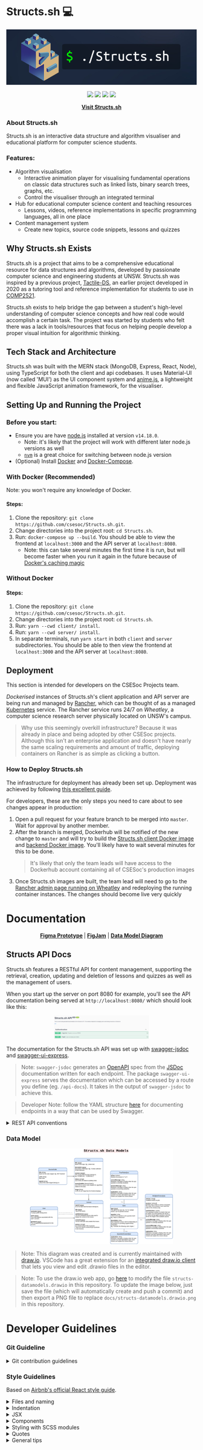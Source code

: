 # Structs.sh 💻

<p align="center">
    <a href=""><img src="./images/StructsBanner.png"  /></a>
</p>
<p align="center">
    <img src="https://img.shields.io/badge/-CSESoc-blue" />
    <img src="https://img.shields.io/github/issues/csesoc/structs.sh" />
    <img src="https://img.shields.io/github/license/csesoc/structs.sh" />
    <img src="https://img.shields.io/github/last-commit/csesoc/structs.sh" />
</p>
<p align="center">
    <strong>
        <a href="https://structs.sh">Visit Structs.sh</a>
    </strong> 
</p>

### About Structs.sh

Structs.sh is an interactive data structure and algorithm visualiser and educational platform for computer science students.

### Features:

-   Algorithm visualisation
    -   Interactive animation player for visualising fundamental operations on classic data structures such as linked lists, binary search trees, graphs, etc.
    -   Control the visualiser through an integrated terminal
-   Hub for educational computer science content and teaching resources
    -   Lessons, videos, reference implementations in specific programming languages, all in one place
-   Content management system
    -   Create new topics, source code snippets, lessons and quizzes

## Why Structs.sh Exists

Structs.sh is a project that aims to be a comprehensive educational resource for data structures and algorithms, developed by passionate computer science and engineering students at UNSW. Structs.sh was inspired by a previous project, <a href="https://github.com/Tymotex/Tactile-DS">Tactile-DS</a>, an earlier project developed in 2020 as a tutoring tool and reference implementation for students to use in <a href="https://www.handbook.unsw.edu.au/undergraduate/courses/2022/COMP2521/?year=2022">COMP2521</a>.

Structs.sh exists to help bridge the gap between a student's high-level understanding of computer science concepts and how real code would accomplish a certain task. The project was started by students who felt there was a lack in tools/resources that focus on helping people develop a proper visual intuition for algorithmic thinking.

## Tech Stack and Architecture

Structs.sh was built with the MERN stack (MongoDB, Express, React, Node), using TypeScript for both the client and api codebases. It uses Material-UI (now called 'MUI') as the UI component system and <a href="https://animejs.com/">anime.js</a>, a lightweight and flexible JavaScript animation framework, for the visualiser.

## Setting Up and Running the Project

### Before you start:

-   Ensure you are have <a href="https://nodejs.org/en/download/">node.js</a> installed at version `v14.18.0`.
    -   Note: it's likely that the project will work with different later node.js versions as well
    -   <a href="https://github.com/nvm-sh/nvm">`nvm`</a> is a great choice for switching between node.js version
-   (Optional) Install <a href="https://docs.docker.com/get-docker/">Docker</a> and <a href="https://docs.docker.com/compose/install/">Docker-Compose</a>.

### With Docker (Recommended)

Note: you won't require any knowledge of Docker.

#### Steps:

1. Clone the repository: `git clone https://github.com/csesoc/Structs.sh.git`.
2. Change directories into the project root: `cd Structs.sh`.
3. Run: `docker-compose up --build`. You should be able to view the frontend at `localhost:3000` and the API server at `localhost:8080`.
    - Note: this can take several minutes the first time it is run, but will become faster when you run it again in the future because of <a href="https://docs.docker.com/develop/develop-images/dockerfile_best-practices/">Docker's caching magic</a>

### Without Docker

#### Steps:

1. Clone the repository: `git clone https://github.com/csesoc/Structs.sh.git`.
2. Change directories into the project root: `cd Structs.sh`.
3. Run: `yarn --cwd client/ install`.
4. Run: `yarn --cwd server/ install`.
5. In separate terminals, run `yarn start` in both `client` and `server` subdirectories. You should be able to then view the frontend at `localhost:3000` and the API server at `localhost:8080`.

## Deployment

This section is intended for developers on the CSESoc Projects team.

_Dockerised_ instances of Structs.sh's client application and API server are being run and managed by <a href="https://rancher.com/">Rancher</a>, which can be thought of as a managed <a href="https://kubernetes.io/">Kubernetes</a> service. The Rancher service runs 24/7 on _Wheatley_, a computer science research server physically located on UNSW's campus.

> Why use this seemingly overkill infrastructure? Because it was already in place and being adopted by other CSESoc projects. Although this isn't an enterprise application and doesn't have nearly the same scaling requirements and amount of traffic, deploying containers on Rancher is as simple as clicking a button.

### How to Deploy Structs.sh

The infrastructure for deployment has already been set up. Deployment was achieved by following <a href="https://compclub.atlassian.net/wiki/spaces/Projects/pages/733118519/How+to+deploy+a+project+on+Wheatley">this excellent guide</a>.

For developers, these are the only steps you need to care about to see changes appear in production:

1. Open a pull request for your feature branch to be merged into `master`. Wait for approval by another member.
2. After the branch is merged, Dockerhub will be notified of the new change to `master` and will try to build the <a href="https://hub.docker.com/repository/docker/csesocprojects/structs.sh-frontend">Structs.sh client Docker image</a> and <a href="https://hub.docker.com/repository/docker/csesocprojects/structs.sh-backend">backend Docker image</a>. You'll likely have to wait several minutes for this to be done.
    > It's likely that only the team leads will have access to the Dockerhub account containing all of CSESoc's production images
3. Once Structs.sh images are built, the team lead will need to go to the <a href="https://wheatley.cse.unsw.edu.au:7654/">Rancher admin page running on Wheatley</a> and redeploying the running container instances. The changes should become live very quickly

# Documentation

<p align="center">
    <strong><a href="https://www.figma.com/file/zFFuYLSSdc4TnQafDWgKP1/Structs.sh-Interface-Prototype?node-id=401%3A5">Figma Prototype</a>
    </strong> | <strong><a href="https://www.figma.com/file/KQcuxGJwz8I7trRlt69Vsy/Structs.sh-Brainstorming?node-id=0%3A1">FigJam</a></strong> |  <strong><a href="https://app.diagrams.net/#Hcsesoc%2FStructs.sh%2Fmaster%2Fstructs-datamodels.drawio">Data Model Diagram</a></strong>
</p>

## Structs API Docs

Structs.sh features a RESTful API for content management, supporting the retrieval, creation, updating and deletion of lessons and quizzes as well as the management of users.

When you start up the server on port 8080 for example, you'll see the API documentation being served at `http://localhost:8080/` which should look like this:

<p style="text-align: center;">
    <img src="./docs/swagger-docs-snippet.png" width="50%">
</p>

The documentation for the Structs.sh API was set up with <a href="https://www.npmjs.com/package/swagger-jsdoc">swagger-jsdoc</a> and <a href="https://www.npmjs.com/package/swagger-ui-express">swagger-ui-express</a>.

> Note: `swagger-jsdoc` generates an <a href="https://swagger.io/specification/">OpenAPI</a> spec from the <a href="https://jsdoc.app/">JSDoc</a> documentation written for each endpoint. The package `swagger-ui-express` serves the documentation which can be accessed by a route you define (eg. `/api-docs`). It takes in the output of `swagger-jsdoc` to achieve this.

> Developer Note: follow the YAML structure <a href="https://swagger.io/docs/specification/basic-structure/">here</a> for documenting endpoints in a way that can be used by Swagger.

<details>
    <summary>REST API conventions</summary>
    <img src="./docs/RESTful-API-conventions.png" />
</details>

### Data Model

<p style="text-align: center;">
    <img src="./docs/structs-datamodels.drawio.png" width="75%" />
</p>

> Note: This diagram was created and is currently maintained with <a href="https://draw.io/">draw.io</a>. VSCode has a great extension for an <a href="https://marketplace.visualstudio.com/items?itemName=hediet.vscode-drawio">integrated draw.io client</a> that lets you view and edit .drawio files in the editor.

> Note: To use the draw.io web app, go <a href="https://app.diagrams.net/#Hcsesoc%2FStructs.sh%2Fmaster%2Fstructs-datamodels.drawio">here</a> to modify the file `structs-datamodels.drawio` in this repository. To update the image below, just save the file (which will automatically create and push a commit) and then export a PNG file to replace `docs/structs-datamodels.drawio.png` in this repository.

# Developer Guidelines

### Git Guideline

<details>
    <summary>Git contribution guidelines</summary>

-   Have one branch per feature. Name the branch according to the name convention `<initials>/<feature-name>`, for example, `JS/dashboard` for John Smith
-   Commit frequently with short and meaningful messages
-   When ready to merge into master, first merge master into your branch and deal with conflicts on YOUR branch
-   Open a pull request merging your branch into master 1. Click `Pull requests` on the top toolbar of this page 2. Set the base repo to be `csesoc/Structs.sh` 3. Set the branch you want to merge into master 4. Click `Create pull request`. You'll be prompted to add a description afterwards 5. Once the pull request is opened, someone else must approve it 6. Once approved, it'll be merged into master!
</details>

### Style Guidelines

Based on <a href="https://github.com/airbnb/javascript/tree/master/react">Airbnb's official React style guide</a>.

<details>
<summary>Files and naming</summary>
<p>

-   One component per file

-   Prefer functional components over class components

    -   They're easier to test
    -   Less code, hence easier to read and maintain
    -   Possible performance boost in future versions of React
    -   Only use class components when there's complex internal state

-   Use `.jsx` extension for React components and `.js` for every other file

    -   If using TypeScript, then use `.tsx` and `.ts`

-   Naming
    -   `PascalCase` for React components
        -   Give it the same name as the filename. Eg. for `LinkedList.jsx`, name the React component inside to be `LinkedList`
    -   `camelCase` for everything else

</p>
</details>

<details>
<summary>Indentation</summary>
<p>

-   Splitting up long prop lines:

    ```javascript
    <Foo superLongParam="bar" anotherSuperLongParam="baz" />
    ```

-   Conditional rendering:

    ```javascript
    // && operator
    {
        showButton && <Button />;
    }

    // Ternary operator ()
    {
        someConditional ? <Foo /> : <Foo superLongParam="bar" anotherSuperLongParam="baz" />;
    }
    ```

</p>
</details>

<details>
<summary>JSX</summary>
<p>

-   Spacing

    ```javascript
    // Very bad
    <Foo      bar={ baz }    />

    // Good
    <Foo bar={baz} />
    ```

-   Wrap JSX in parentheses
    ```javascript
    return <MyComponent variant="long body" foo="bar" />;
    ```

</p>
</details>

<details>
<summary>Components</summary>
<p>

-   Use 'object destructuring' to get prop arguments

    ```js
    // Don't repeat props everywhere :(
    const Input = (props) => {
        return <input value={props.value} onChange={props.onChange} />;
    };

    // Destructure and use the straight values :)
    const Input = ({ value, onChange }) => <input value={value} onChange={onChange} />;
    ```

-   Always set default props so that the component never crashes when you don't pass in a specific prop
    ```js
    const Component = ({
        title: 'Default Title',
        subtitle: 'Generic Subtitle'
    }) => {
        return (
            <div>
                ...
            </div>
        );
    }
    ```

</p>
</details>

<details>
<summary>Styling with SCSS modules</summary>
<p>

Using global CSS/SCSS is a nightmare in a large project because you will likely encounter name collisions and CSS specificity issues.
With SCSS modules, every classname you define is 'mangled' so that it is always unique and is guaranteed to never
conflict with any other classname in the project.

How this works:

1. Suppose you're working on `LinkedList.jsx`. Add a new file called `LinkedList.module.scss`
2. Write your SCSS code in that file. Remember SCSS is a superset of CSS so you can just write regular CSS.
    ```scss
    .container {
        margin: 10px;
    }
    ```
3. Import the scss module in `LinkedList.jsx` and apply the style like this:

    ```js
    import styles from './LinkedList.module.scss';

    const LinkedList = () => {
        return <div className={styles.container}>...</div>;
    };
    ```

</p>
</details>

<details>
<summary>Quotes</summary>
<p>

-   Use double quotes `"..."` for prop passing and `'...'` for everything else

</p>
</details>

<details>
<summary>General tips</summary>
<p>

-   DRY - 'don't repeat yourself', (ie. don't do what Tim does)

</p>
</details>
